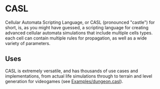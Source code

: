 # CASL
Cellular Automata Scripting Language, or CASL (pronounced "castle") for short, is, as you might have guessed, a scripting language for creating advanced cellular automata simulations that include multiple cells types. each cell can contain multiple rules for propagation, as well as a wide variety of parameters.

## Uses
CASL is extremely versatile, and has thousands of use cases and implementations, from actual life simulations through to terrain and level generation for videogames (see [Examples/dungeon.casl](Examples/dungeon.casl)).
